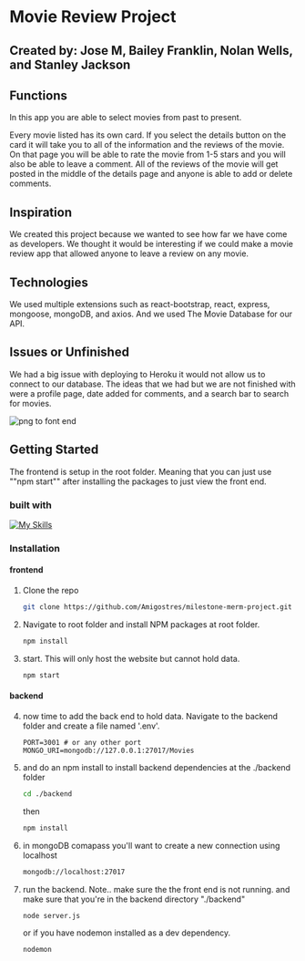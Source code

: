 # Movie Review Project


## Created by: Jose M, Bailey Franklin, Nolan Wells, and Stanley Jackson


## Functions
In this app you are able to select movies from past to present.


Every movie listed has its own card. If you select the details button on the card it will take you to all of the information and the reviews of the movie. On that page you will be able to rate the movie from 1-5 stars and you will also be able to leave a comment. All of the reviews of the movie will get posted in the middle of the details page and anyone is able to add or delete comments.

## Inspiration
We created this project because we wanted to see how far we have come as developers. We thought it would be interesting if we could make a movie review app that allowed anyone to leave a review on any movie.

## Technologies
We used multiple extensions such as react-bootstrap, react, express, mongoose, mongoDB, and axios. And we used The Movie Database for our API.

## Issues or Unfinished
We had a big issue with deploying to Heroku it would not allow us to connect to our database. The ideas that we had but we are not finished with were a profile page, date added for comments, and a search bar to search for movies.



![png to font end](https://github.com/NolanWells/milestone-merm-project/blob/main/read-me-template.png)


<!-- GETTING STARTED -->
## Getting Started

The frontend is setup in the root folder. Meaning that you can just use ""npm start"" after installing the packages to just view the front end.

### built with

[![My Skills](https://skillicons.dev/icons?i=js,html,css,react,express,mongodb)](https://skillicons.dev)

### Installation


#### frontend
1. Clone the repo
   ```sh
   git clone https://github.com/Amigostres/milestone-merm-project.git
   ```
2. Navigate to root folder and install NPM packages at root folder.
   ```sh
   npm install
   ```
3. start. This will only host the website but cannot hold data.
   ```sh
   npm start
   ```
#### backend

4. now time to add the back end to hold data. Navigate to the backend folder and create a file named '.env'.
   ```
   PORT=3001 # or any other port
   MONGO_URI=mongodb://127.0.0.1:27017/Movies 
   ```
5. and do an npm install to install backend dependencies at the ./backend folder
   ```sh
   cd ./backend
   ```
   then
   ```sh
   npm install
   ```
6. in mongoDB comapass you'll want to create a new connection using localhost
    ```sh
    mongodb://localhost:27017
    ```
7. run the backend. Note.. make sure the the front end is not running. and make sure that you're in the backend directory "./backend"
   ```sh
   node server.js
   ```
   or if you have nodemon installed as a dev dependency.
   ```sh
   nodemon
   ```
